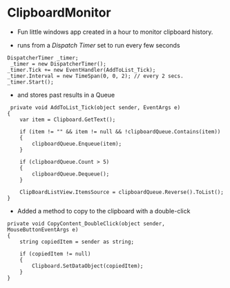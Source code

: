 # ClipboardMonitor



- Fun little windows app created in a hour to monitor clipboard history. 


- runs from a *Dispatch Timer* set to run every few seconds 

```
DispatcherTimer _timer;
 _timer = new DispatcherTimer();
_timer.Tick += new EventHandler(AddToList_Tick);
_timer.Interval = new TimeSpan(0, 0, 2); // every 2 secs.
_timer.Start();
```

- and stores past results in a Queue

```
 private void AddToList_Tick(object sender, EventArgs e)
{
    var item = Clipboard.GetText();

    if (item != "" && item != null && !clipboardQueue.Contains(item))
    {
        clipboardQueue.Enqueue(item);
    }

    if (clipboardQueue.Count > 5)
    {
        clipboardQueue.Dequeue();
    }

    ClipBoardListView.ItemsSource = clipboardQueue.Reverse().ToList();
}
```

- Added a method to copy to the clipboard with a double-click

```
private void CopyContent_DoubleClick(object sender, MouseButtonEventArgs e)
{
    string copiedItem = sender as string;

    if (copiedItem != null)
    {
        Clipboard.SetDataObject(copiedItem);
    }
}
```
